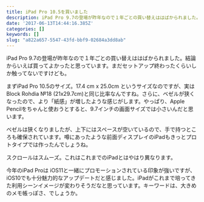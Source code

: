 ```yaml
---
title: iPad Pro 10.5を買いました
description: iPad Pro 9.7の登場が昨年なので１年ごとの買い替えははばかられました。結論からいえば買ってよかったと思っています。まだセットアップ終わったくらいしか触ってないですけども。
date: '2017-06-13T14:44:16.385Z'
categories: []
keywords: []
slug: "a822a657-5547-43fd-bbf9-02684a3dd8ab"
---
```

iPad Pro 9.7の登場が昨年なので１年ごとの買い替えははばかられました。結論からいえば買ってよかったと思っています。まだセットアップ終わったくらいしか触ってないですけども。

まずiPad Pro 10.5のサイズ。17.4 cm x 25.0cm というサイズなのですが、実は Block Rohdia №18 (21x29.7cm)と同じ比率なんですね。さらに、ベゼルが狭くなったので、より「紙感」が増したような感じがします。やっぱり、Apple Pencilをちゃんと使おうとすると、9.7インチの画面サイズでは小さいんだと思います。

ベゼルは狭くなりましたが、上下にはスペースが空いているので、手で持つところも確保されています。噂にあったような前面ディスプレイのiPadもきっとプロトタイプでは作ったんでしょうね。

スクロールはスムーズ。これはこれまでのiPadとはやはり異なります。

今年のiPad Proは iOS11と一緒にプロモーションされている印象が強いですが、iOS10でも十分魅力的なアップデートだと感じました。iPadがこれまで培ってきた利用シーンイメージが変わりそうだなと思っています。キーワードは、大きめのメモ帳っぽさ、でしょうか。